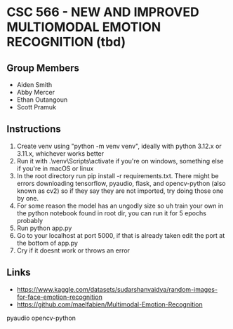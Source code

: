 # CSC 566 - NEW AND IMPROVED MULTIOMODAL EMOTION RECOGNITION (tbd)

## Group Members
- Aiden Smith
- Abby Mercer
- Ethan Outangoun
- Scott Pramuk

## Instructions

1. Create venv using "python -m venv venv", ideally with python 3.12.x or 3.11.x, whichever works better
2. Run it with .\venv\Scripts\activate if you're on windows, something else if you're in macOS or linux
3. In the root directory run pip install -r requirements.txt. There might be errors downloading tensorflow, pyaudio, flask, and opencv-python (also known as cv2) so if they say they are not imported, try doing those one by one.
4. For some reason the model has an ungodly size so uh train your own in the python notebook found in root dir, you can run it for 5 epochs probably
5. Run python app.py
6. Go to your localhost at port 5000, if that is already taken edit the port at the bottom of app.py
7. Cry if it doesnt work or throws an error

## Links

- https://www.kaggle.com/datasets/sudarshanvaidya/random-images-for-face-emotion-recognition
- https://github.com/maelfabien/Multimodal-Emotion-Recognition

pyaudio 
opencv-python